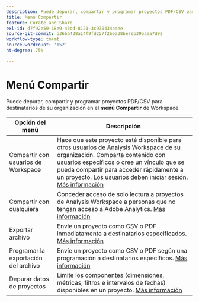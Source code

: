 ```yaml
---
description: Puede depurar, compartir y programar proyectos PDF/CSV para destinatarios de su organización.
title: Menú Compartir
feature: Curate and Share
exl-id: d7f92e59-18e9-43cd-8121-3c970434aaee
source-git-commit: b36ba438a14f9fd257f2b6a38be7eb39baaa7d92
workflow-type: tm+mt
source-wordcount: '152'
ht-degree: 75%

---
```


# Menú Compartir

Puede depurar, compartir y programar proyectos PDF/CSV para destinatarios de su organización en el **menú Compartir** de Workspace.

| Opción del menú | Descripción |
|---|---|
| Compartir con usuarios de Workspace | Hace que este proyecto esté disponible para otros usuarios de Analysis Workspace de su organización. Comparta contenido con usuarios específicos o cree un vínculo que se pueda compartir para acceder rápidamente a un proyecto. Los usuarios deben iniciar sesión. [Más información](/help/analysis-workspace/curate-share/share-projects.md) |
| Compartir con cualquiera | Conceder acceso de solo lectura a proyectos de Analysis Workspace a personas que no tengan acceso a Adobe Analytics. [Más información](/help/analysis-workspace/curate-share/share-projects.md) |
| Exportar archivo | Envíe un proyecto como CSV o PDF inmediatamente a destinatarios especificados. [Más información](/help/analysis-workspace/export/t-schedule-report.md) |
| Programar la exportación del archivo | Envíe un proyecto como CSV o PDF según una programación a destinatarios específicos. [Más información](/help/analysis-workspace/export/t-schedule-report.md) |
| Depurar datos de proyectos | Limite los componentes (dimensiones, métricas, filtros e intervalos de fechas) disponibles en un proyecto. [Más información](/help/analysis-workspace/curate-share/curate.md) |
